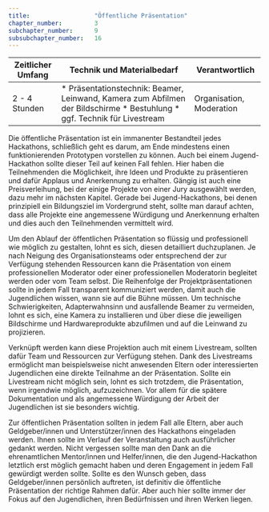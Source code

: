 ```yaml
---
title: 					"Öffentliche Präsentation"
chapter_number: 		3
subchapter_number:		9
subsubchapter_number:	16
---
```


| Zeitlicher Umfang | Technik und Materialbedarf                                                                                                                                           | Verantwortlich |
|-------------------|----------------------------------------------------------------------------------------------------------------------------------------------------------------------|----------------|
| 2 - 4 Stunden     | * Präsentationstechnik: Beamer, Leinwand, Kamera zum Abfilmen der Bildschirme * Bestuhlung * ggf. Technik für Livestream | Organisation, Moderation   |

Die öffentliche Präsentation ist ein immanenter Bestandteil jedes Hackathons, schließlich geht es darum, am Ende mindestens einen funktionierenden Prototypen vorstellen zu können. Auch bei einem Jugend-Hackathon sollte dieser Teil auf keinen Fall fehlen. Hier haben die Teilnehmenden die Möglichkeit, ihre Ideen und Produkte zu präsentieren und dafür Applaus und Anerkennung zu erhalten. Gängig ist auch eine Preisverleihung, bei der einige Projekte von einer Jury ausgewählt werden, dazu mehr im nächsten Kapitel. Gerade bei Jugend-Hackathons, bei denen prinzipiell ein Bildungsziel im Vordergrund steht, sollte man darauf achten, dass alle Projekte eine angemessene Würdigung und Anerkennung erhalten und dies auch den Teilnehmenden vermittelt wird. 

Um den Ablauf der öffentlichen Präsentation so flüssig und professionell wie möglich zu gestalten, lohnt es sich, diesen detailliert duchzuplanen. Je nach Neigung des Organisationsteams oder entsprechend der zur Verfügung stehenden Ressourcen kann die Präsentation von einem professionellen Moderator oder einer professionellen Moderatorin begleitet werden oder vom Team selbst. Die Reihenfolge der Projektpräsentationen sollte in jedem Fall transparent kommuniziert werden, damit auch die Jugendlichen wissen, wann sie auf die Bühne müssen. Um technische Schwierigkeiten, Adapterwahnsinn und ausfallende Beamer zu vermeiden, lohnt es sich, eine Kamera zu installieren und über diese die jeweiligen Bildschirme und Hardwareprodukte abzufilmen und auf die Leinwand zu projizieren. 

Verknüpft werden kann diese Projektion auch mit einem Livestream, sollten dafür Team und Ressourcen zur Verfügung stehen. Dank des Livestreams ermöglicht man beispielsweise nicht anwesenden Eltern oder interessierten Jugendlichen eine direkte Teilnahme an der Präsentation. Sollte ein Livestream nicht möglich sein, lohnt es sich trotzdem, die Präsentation, wenn irgendwie möglich, aufzuzeichnen. Vor allem für die spätere Dokumentation und als angemessene Würdigung der Arbeit der Jugendlichen ist sie besonders wichtig.

Zur öffentlichen Präsentation sollten in jedem Fall alle Eltern, aber auch Geldgeber/innen und Unterstützer/innen des Hackathons eingeladen werden. Ihnen sollte im Verlauf der Veranstaltung auch ausführlicher gedankt werden. Nicht vergessen sollte man den Dank an die ehrenamtlichen Mentor/innen und Helfer/innen, die den Jugend-Hackathon letztlich erst möglich gemacht haben und deren Engagement in jedem Fall gewürdigt werden sollte. Sollte es den Wunsch geben, dass Geldgeber/innen persönlich auftreten, ist definitiv die öffentliche Präsentation der richtige Rahmen dafür. Aber auch hier sollte immer der Fokus auf den Jugendlichen, ihren Bedürfnissen und ihren Werken liegen. 